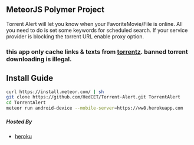 MeteorJS Polymer Project
----------

Torrent Alert will let you know when your FavoriteMovie/File is online. All you need to do is set some keywords for scheduled search. If your service provider is blocking the torrent URL enable proxy option.

### this app only cache links & texts from [torrentz](https://torrentz2.me). banned torrent downloading is illegal.

Install Guide
----------

```sh
curl https://install.meteor.com/ | sh
git clone https://github.com/HedCET/Torrent-Alert.git TorrentAlert
cd TorrentAlert
meteor run android-device --mobile-server=https://ww8.herokuapp.com
```

##### Hosted By

* [heroku](https://ww8.herokuapp.com)
